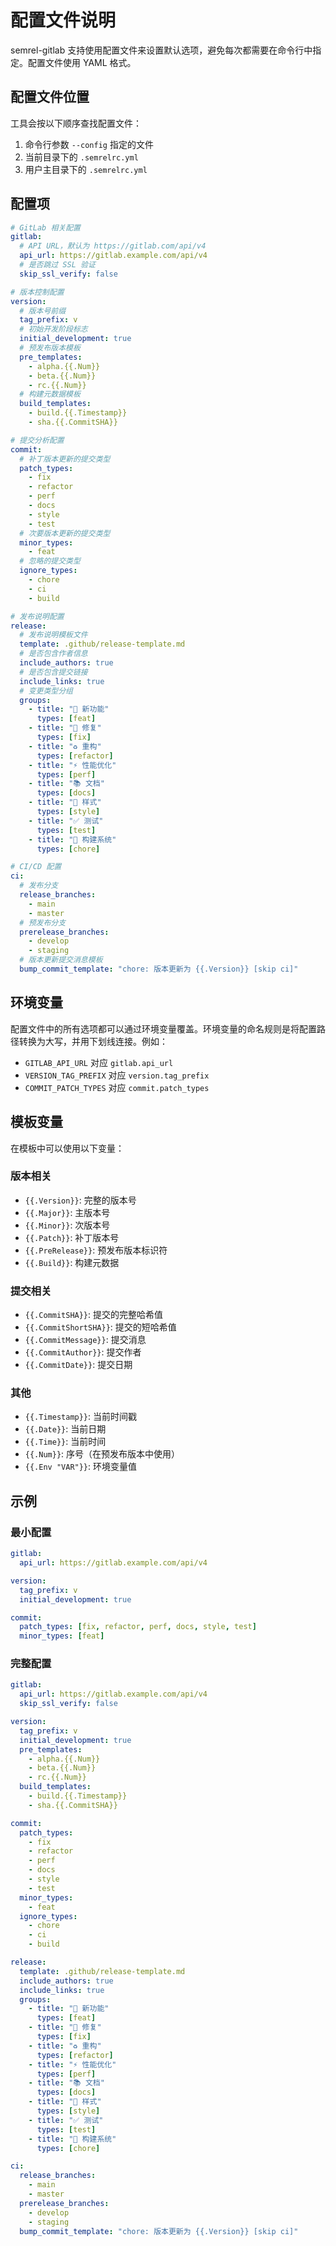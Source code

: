 # 配置文件说明

semrel-gitlab 支持使用配置文件来设置默认选项，避免每次都需要在命令行中指定。配置文件使用 YAML 格式。

## 配置文件位置

工具会按以下顺序查找配置文件：

1. 命令行参数 `--config` 指定的文件
2. 当前目录下的 `.semrelrc.yml`
3. 用户主目录下的 `.semrelrc.yml`

## 配置项

```yaml
# GitLab 相关配置
gitlab:
  # API URL，默认为 https://gitlab.com/api/v4
  api_url: https://gitlab.example.com/api/v4
  # 是否跳过 SSL 验证
  skip_ssl_verify: false

# 版本控制配置
version:
  # 版本号前缀
  tag_prefix: v
  # 初始开发阶段标志
  initial_development: true
  # 预发布版本模板
  pre_templates:
    - alpha.{{.Num}}
    - beta.{{.Num}}
    - rc.{{.Num}}
  # 构建元数据模板
  build_templates:
    - build.{{.Timestamp}}
    - sha.{{.CommitSHA}}

# 提交分析配置
commit:
  # 补丁版本更新的提交类型
  patch_types:
    - fix
    - refactor
    - perf
    - docs
    - style
    - test
  # 次要版本更新的提交类型
  minor_types:
    - feat
  # 忽略的提交类型
  ignore_types:
    - chore
    - ci
    - build

# 发布说明配置
release:
  # 发布说明模板文件
  template: .github/release-template.md
  # 是否包含作者信息
  include_authors: true
  # 是否包含提交链接
  include_links: true
  # 变更类型分组
  groups:
    - title: "🚀 新功能"
      types: [feat]
    - title: "🐛 修复"
      types: [fix]
    - title: "♻️ 重构"
      types: [refactor]
    - title: "⚡️ 性能优化"
      types: [perf]
    - title: "📚 文档"
      types: [docs]
    - title: "💄 样式"
      types: [style]
    - title: "✅ 测试"
      types: [test]
    - title: "🔧 构建系统"
      types: [chore]

# CI/CD 配置
ci:
  # 发布分支
  release_branches:
    - main
    - master
  # 预发布分支
  prerelease_branches:
    - develop
    - staging
  # 版本更新提交消息模板
  bump_commit_template: "chore: 版本更新为 {{.Version}} [skip ci]"
```

## 环境变量

配置文件中的所有选项都可以通过环境变量覆盖。环境变量的命名规则是将配置路径转换为大写，并用下划线连接。例如：

- `GITLAB_API_URL` 对应 `gitlab.api_url`
- `VERSION_TAG_PREFIX` 对应 `version.tag_prefix`
- `COMMIT_PATCH_TYPES` 对应 `commit.patch_types`

## 模板变量

在模板中可以使用以下变量：

### 版本相关
- `{{.Version}}`: 完整的版本号
- `{{.Major}}`: 主版本号
- `{{.Minor}}`: 次版本号
- `{{.Patch}}`: 补丁版本号
- `{{.PreRelease}}`: 预发布版本标识符
- `{{.Build}}`: 构建元数据

### 提交相关
- `{{.CommitSHA}}`: 提交的完整哈希值
- `{{.CommitShortSHA}}`: 提交的短哈希值
- `{{.CommitMessage}}`: 提交消息
- `{{.CommitAuthor}}`: 提交作者
- `{{.CommitDate}}`: 提交日期

### 其他
- `{{.Timestamp}}`: 当前时间戳
- `{{.Date}}`: 当前日期
- `{{.Time}}`: 当前时间
- `{{.Num}}`: 序号（在预发布版本中使用）
- `{{.Env "VAR"}}`: 环境变量值

## 示例

### 最小配置

```yaml
gitlab:
  api_url: https://gitlab.example.com/api/v4

version:
  tag_prefix: v
  initial_development: true

commit:
  patch_types: [fix, refactor, perf, docs, style, test]
  minor_types: [feat]
```

### 完整配置

```yaml
gitlab:
  api_url: https://gitlab.example.com/api/v4
  skip_ssl_verify: false

version:
  tag_prefix: v
  initial_development: true
  pre_templates:
    - alpha.{{.Num}}
    - beta.{{.Num}}
    - rc.{{.Num}}
  build_templates:
    - build.{{.Timestamp}}
    - sha.{{.CommitSHA}}

commit:
  patch_types:
    - fix
    - refactor
    - perf
    - docs
    - style
    - test
  minor_types:
    - feat
  ignore_types:
    - chore
    - ci
    - build

release:
  template: .github/release-template.md
  include_authors: true
  include_links: true
  groups:
    - title: "🚀 新功能"
      types: [feat]
    - title: "🐛 修复"
      types: [fix]
    - title: "♻️ 重构"
      types: [refactor]
    - title: "⚡️ 性能优化"
      types: [perf]
    - title: "📚 文档"
      types: [docs]
    - title: "💄 样式"
      types: [style]
    - title: "✅ 测试"
      types: [test]
    - title: "🔧 构建系统"
      types: [chore]

ci:
  release_branches:
    - main
    - master
  prerelease_branches:
    - develop
    - staging
  bump_commit_template: "chore: 版本更新为 {{.Version}} [skip ci]"
``` 